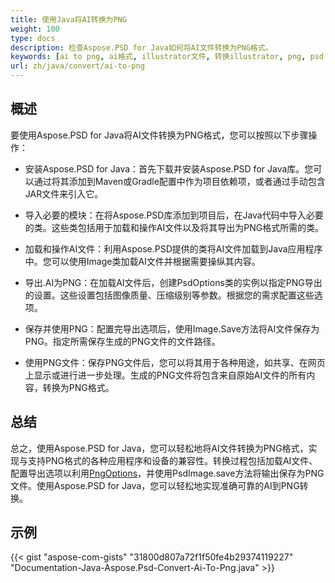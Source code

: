 ```yaml
---
title: 使用Java将AI转换为PNG
weight: 100
type: docs
description: 检查Aspose.PSD for Java如何将AI文件转换为PNG格式。
keywords: [ai to png, ai格式, illustrator文件, 转换illustrator, png, psd api, java, 代码示例]
url: zh/java/convert/ai-to-png
---
```


## **概述**
要使用Aspose.PSD for Java将AI文件转换为PNG格式，您可以按照以下步骤操作：

- 安装Aspose.PSD for Java：首先下载并安装Aspose.PSD for Java库。您可以通过将其添加到Maven或Gradle配置中作为项目依赖项，或者通过手动包含JAR文件来引入它。

- 导入必要的模块：在将Aspose.PSD库添加到项目后，在Java代码中导入必要的类。这些类包括用于加载和操作AI文件以及将其导出为PNG格式所需的类。

- 加载和操作AI文件：利用Aspose.PSD提供的类将AI文件加载到Java应用程序中。您可以使用Image类加载AI文件并根据需要操纵其内容。

- 导出.AI为PNG：在加载AI文件后，创建PsdOptions类的实例以指定PNG导出的设置。这些设置包括图像质量、压缩级别等参数。根据您的需求配置这些选项。

- 保存并使用PNG：配置完导出选项后，使用Image.Save方法将AI文件保存为PNG。指定所需保存生成的PNG文件的文件路径。

- 使用PNG文件：保存PNG文件后，您可以将其用于各种用途，如共享、在网页上显示或进行进一步处理。生成的PNG文件将包含来自原始AI文件的所有内容，转换为PNG格式。

## **总结**
总之，使用Aspose.PSD for Java，您可以轻松地将AI文件转换为PNG格式，实现与支持PNG格式的各种应用程序和设备的兼容性。转换过程包括加载AI文件、配置导出选项以利用[PngOptions](https://reference.aspose.com/psd/java/com.aspose.psd.imageoptions/pngoptions/)，并使用PsdImage.save方法将输出保存为PNG文件。使用Aspose.PSD for Java，您可以轻松地实现准确可靠的AI到PNG转换。

## **示例**
{{< gist "aspose-com-gists" "31800d807a72f1f50fe4b29374119227" "Documentation-Java-Aspose.Psd-Convert-Ai-To-Png.java" >}}

